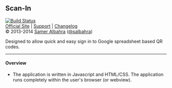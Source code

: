 ## Scan-In

[![Build Status](https://travis-ci.org/salbahra/Scan-In.png)](https://travis-ci.org/salbahra/scan-in)  
[Official Site][official] | [Support][help] | [Changelog][changelog]  
&copy; 2013-2014 [Samer Albahra][salbahra] ([@salbahra](https://twitter.com/salbahra))  

Designed to allow quick and easy sign in to Google spreadsheet based QR codes.

---

[official]: http://albahra.com/
[help]: http://rayshobby.net/phpBB3/viewforum.php?f=1
[changelog]: https://github.com/salbahra/SignIn/releases
[salbahra]: http://albahra.com/

#### Overview

+ The application is written in Javascript and HTML/CSS. The application runs completely within the user's browser (or webview).
